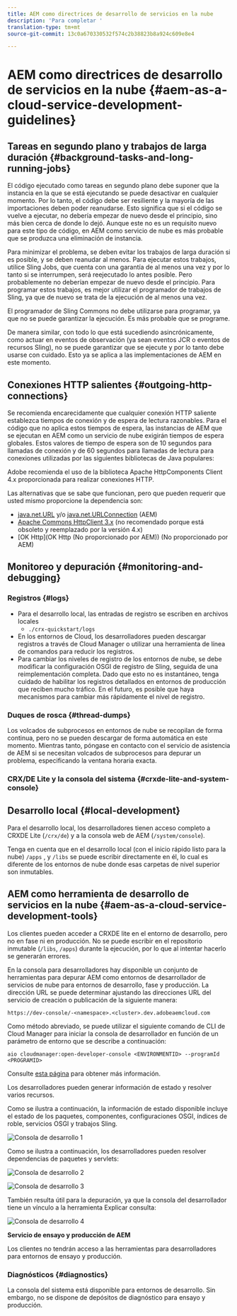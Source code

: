 ```yaml
---
title: AEM como directrices de desarrollo de servicios en la nube
description: 'Para completar '
translation-type: tm+mt
source-git-commit: 13c0a670330532f574c2b38823b8a924c609e8e4

---
```



# AEM como directrices de desarrollo de servicios en la nube {#aem-as-a-cloud-service-development-guidelines}

## Tareas en segundo plano y trabajos de larga duración {#background-tasks-and-long-running-jobs}

El código ejecutado como tareas en segundo plano debe suponer que la instancia en la que se está ejecutando se puede desactivar en cualquier momento. Por lo tanto, el código debe ser resiliente y la mayoría de las importaciones deben poder reanudarse. Esto significa que si el código se vuelve a ejecutar, no debería empezar de nuevo desde el principio, sino más bien cerca de donde lo dejó. Aunque este no es un requisito nuevo para este tipo de código, en AEM como servicio de nube es más probable que se produzca una eliminación de instancia.

Para minimizar el problema, se deben evitar los trabajos de larga duración si es posible, y se deben reanudar al menos. Para ejecutar estos trabajos, utilice Sling Jobs, que cuenta con una garantía de al menos una vez y por lo tanto si se interrumpen, será reejecutado lo antes posible. Pero probablemente no deberían empezar de nuevo desde el principio. Para programar estos trabajos, es mejor utilizar el programador de trabajos [](https://sling.apache.org/documentation/bundles/apache-sling-eventing-and-job-handling.html#jobs-guarantee-of-processing) de Sling, ya que de nuevo se trata de la ejecución de al menos una vez.

El programador de Sling Commons no debe utilizarse para programar, ya que no se puede garantizar la ejecución. Es más probable que se programe.

De manera similar, con todo lo que está sucediendo asincrónicamente, como actuar en eventos de observación (ya sean eventos JCR o eventos de recursos Sling), no se puede garantizar que se ejecute y por lo tanto debe usarse con cuidado. Esto ya se aplica a las implementaciones de AEM en este momento.

## Conexiones HTTP salientes {#outgoing-http-connections}

Se recomienda encarecidamente que cualquier conexión HTTP saliente establezca tiempos de conexión y de espera de lectura razonables. Para el código que no aplica estos tiempos de espera, las instancias de AEM que se ejecutan en AEM como un servicio de nube exigirán tiempos de espera globales. Estos valores de tiempo de espera son de 10 segundos para llamadas de conexión y de 60 segundos para llamadas de lectura para conexiones utilizadas por las siguientes bibliotecas de Java populares:

Adobe recomienda el uso de la biblioteca [](https://hc.apache.org/httpcomponents-client-ga/) Apache HttpComponents Client 4.x proporcionada para realizar conexiones HTTP.

Las alternativas que se sabe que funcionan, pero que pueden requerir que usted mismo proporcione la dependencia son:

* [java.net.URL](https://docs.oracle.com/javase/7/docs/api/java/net/URL.html) y/o [java.net.URLConnection](https://docs.oracle.com/javase/7/docs/api/java/net/URLConnection.html) (AEM)
* [Apache Commons HttpClient 3.x](https://hc.apache.org/httpclient-3.x/) (no recomendado porque está obsoleto y reemplazado por la versión 4.x)
* [OK Http](OK Http (No proporcionado por AEM)) (No proporcionado por AEM)

## Monitoreo y depuración {#monitoring-and-debugging}

### Registros {#logs}

* Para el desarrollo local, las entradas de registro se escriben en archivos locales
   * `./crx-quickstart/logs`
* En los entornos de Cloud, los desarrolladores pueden descargar registros a través de Cloud Manager o utilizar una herramienta de línea de comandos para reducir los registros. <!-- See the [Cloud Manager documentation](https://docs.adobe.com/content/help/en/experience-manager-cloud-manager/using/introduction-to-cloud-manager.html) for more details. Note that custom logs are not supported and so all logs should be output to the error log. -->
* Para cambiar los niveles de registro de los entornos de nube, se debe modificar la configuración OSGI de registro de Sling, seguida de una reimplementación completa. Dado que esto no es instantáneo, tenga cuidado de habilitar los registros detallados en entornos de producción que reciben mucho tráfico. En el futuro, es posible que haya mecanismos para cambiar más rápidamente el nivel de registro.

### Duques de rosca {#thread-dumps}

Los volcados de subprocesos en entornos de nube se recopilan de forma continua, pero no se pueden descargar de forma automática en este momento. Mientras tanto, póngase en contacto con el servicio de asistencia de AEM si se necesitan volcados de subprocesos para depurar un problema, especificando la ventana horaria exacta.

### CRX/DE Lite y la consola del sistema {#crxde-lite-and-system-console}

## Desarrollo local {#local-development}

Para el desarrollo local, los desarrolladores tienen acceso completo a CRXDE Lite (`/crx/de`) y a la consola web de AEM (`/system/console`).

Tenga en cuenta que en el desarrollo local (con el inicio rápido listo para la nube) `/apps` , y `/libs` se puede escribir directamente en él, lo cual es diferente de los entornos de nube donde esas carpetas de nivel superior son inmutables.

## AEM como herramienta de desarrollo de servicios en la nube {#aem-as-a-cloud-service-development-tools}

Los clientes pueden acceder a CRXDE lite en el entorno de desarrollo, pero no en fase ni en producción. No se puede escribir en el repositorio inmutable (`/libs`, `/apps`) durante la ejecución, por lo que al intentar hacerlo se generarán errores.

En la consola para desarrolladores hay disponible un conjunto de herramientas para depurar AEM como entornos de desarrollador de servicios de nube para entornos de desarrollo, fase y producción. La dirección URL se puede determinar ajustando las direcciones URL del servicio de creación o publicación de la siguiente manera:

`https://dev-console/-<namespace>.<cluster>.dev.adobeaemcloud.com`

Como método abreviado, se puede utilizar el siguiente comando de CLI de Cloud Manager para iniciar la consola de desarrollador en función de un parámetro de entorno que se describe a continuación:

`aio cloudmanager:open-developer-console <ENVIRONMENTID> --programId <PROGRAMID>`

Consulte [esta página](/help/release-notes/home.md) para obtener más información.

Los desarrolladores pueden generar información de estado y resolver varios recursos.

Como se ilustra a continuación, la información de estado disponible incluye el estado de los paquetes, componentes, configuraciones OSGI, índices de roble, servicios OSGI y trabajos Sling.

![Consola de desarrollo 1](/help/implementing/developing/introduction/assets/devconsole1.png)

Como se ilustra a continuación, los desarrolladores pueden resolver dependencias de paquetes y servlets:

![Consola de desarrollo 2](/help/implementing/developing/introduction/assets/devconsole2.png)

![Consola de desarrollo 3](/help/implementing/developing/introduction/assets/devconsole3.png)

También resulta útil para la depuración, ya que la consola del desarrollador tiene un vínculo a la herramienta Explicar consulta:

![Consola de desarrollo 4](/help/implementing/developing/introduction/assets/devconsole4.png)

**Servicio de ensayo y producción de AEM**

Los clientes no tendrán acceso a las herramientas para desarrolladores para entornos de ensayo y producción.

### Diagnósticos {#diagnostics}

La consola del sistema está disponible para entornos de desarrollo. Sin embargo, no se dispone de depósitos de diagnóstico para ensayo y producción.
